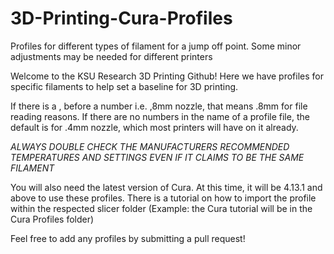 # 3D-Printing-Cura-Profiles
Profiles for different types of filament for a jump off point. Some minor adjustments may be needed for different printers

Welcome to the KSU Research 3D Printing Github! Here we have profiles for specific filaments to help set a baseline for 3D printing. 

If there is a , before a number i.e. ,8mm nozzle, that means .8mm for file reading reasons. If there are no numbers in the name of a profile file, the default is for .4mm nozzle, which most printers will have on it already. 

*ALWAYS DOUBLE CHECK THE MANUFACTURERS RECOMMENDED TEMPERATURES AND SETTINGS EVEN IF IT CLAIMS TO BE THE SAME FILAMENT*

You will also need the latest version of Cura. At this time, it will be 4.13.1 and above to use these profiles. There is a tutorial on how to import the profile within the respected slicer folder (Example: the Cura tutorial will be in the Cura Profiles folder)

Feel free to add any profiles by submitting a pull request!
